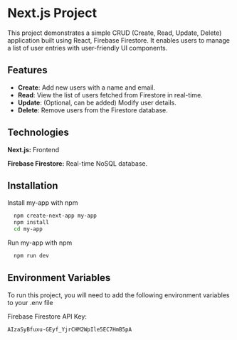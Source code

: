 
# Next.js Project

This project demonstrates a simple CRUD (Create, Read, Update, Delete) application built using React, Firebase Firestore. It enables users to manage a list of user entries with user-friendly UI components.


## Features

- **Create**: Add new users with a name and email.
- **Read**: View the list of users fetched from Firestore in real-time.
- **Update**: (Optional, can be added) Modify user details.
- **Delete**: Remove users from the Firestore database.


## Technologies

**Next.js:** Frontend

**Firebase Firestore:** Real-time NoSQL database.


## Installation

Install my-app with npm

```bash
  npm create-next-app my-app
  npm install
  cd my-app
```
    
Run my-app with npm 
```bash
  npm run dev
```
## Environment Variables

To run this project, you will need to add the following environment variables to your .env file

Firebase Firestore API Key:

`AIzaSyBfuxu-GEyf_YjrCHM2WpIle5EC7HmB5pA`



